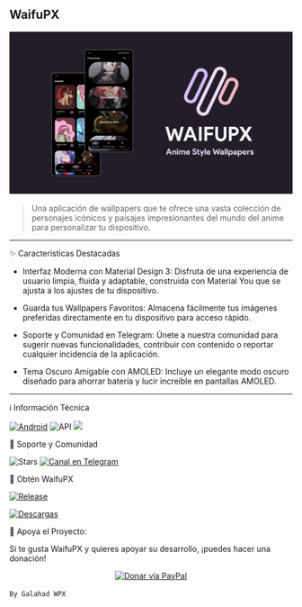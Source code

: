## WaifuPX
![alt text](https://raw.githubusercontent.com/WaifuPX-DG/WaifuPX/main/App/Resources/Documents/wpx_latest.png)

> Una aplicación de wallpapers que te ofrece una vasta colección de personajes icónicos y paisajes impresionantes del mundo del anime para personalizar tu dispositivo.
----
✨ Características Destacadas
 * Interfaz Moderna con Material Design 3: Disfruta de una experiencia de usuario limpia, fluida y adaptable, construida con Material You que se ajusta a los ajustes de tu dispositivo.

 * Guarda tus Wallpapers Favoritos: Almacena fácilmente tus imágenes preferidas directamente en tu dispositivo para acceso rápido.

 * Soporte y Comunidad en Telegram: Únete a nuestra comunidad para sugerir nuevas funcionalidades, contribuir con contenido o reportar cualquier incidencia de la aplicación.

 * Tema Oscuro Amigable con AMOLED: Incluye un elegante modo oscuro diseñado para ahorrar batería y lucir increíble en pantallas AMOLED.

----

ℹ️ Información Técnica

[![Android](https://img.shields.io/badge/Plataforma-Android-green.svg?style=flat-square)](https://www.android.com) 
![API](https://img.shields.io/badge/API-21%2B-orange.svg?logo=android&style=flat-square)
<img src="https://img.shields.io/badge/Material%20Design-757575?style=for-the-badge&logo=material-design&logoColor=white"/>

🌟 Soporte y Comunidad

![Stars](https://img.shields.io/github/stars/WaifuPX-DG/WaifuPX?color=%23b597f4&style=for-the-badge)
[![Canal en Telegram](https://img.shields.io/badge/Canal_Telegram-2CA5E0.svg?style=for-the-badge&logo=Telegram)](https://t.me/waifupx_official "Contact me in Telegram")

📲 Obtén WaifuPX

[![Release](https://img.shields.io/github/v/release/WaifuPX-DG/WaifuPX?color=%23b597f4&style=for-the-badge)](https://github.com/WaifuPX-DG/WaifuPX/releases/latest)

[![Descargas](https://img.shields.io/github/downloads/WaifuPX-DG/WaifuPX/total?color=%23b597f4&label=Descargar&style=for-the-badge)](https://github.com/WaifuPX-DG/WaifuPX/releases)

 
💖 Apoya el Proyecto:

Si te gusta WaifuPX y quieres apoyar su desarrollo, ¡puedes hacer una donación!
<p align="center">

<a href="https://paypal.me/WaifuPX">
<img src="https://github.com/aha999/DonateButtons/blob/1371730702589476cbd31790685ded66857a1f08/Paypal.png" width="175" alt="Donar vía PayPal">
</a>

```By Galahad WPX```
</p>
 
